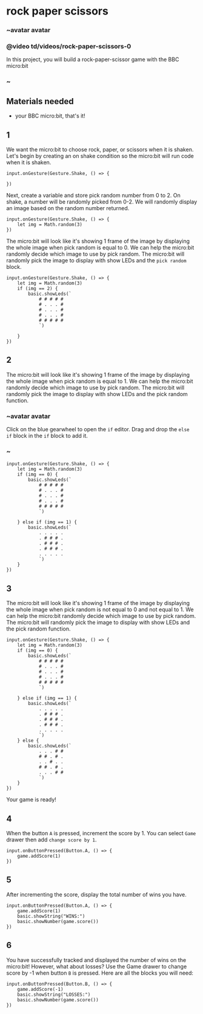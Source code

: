 # rock paper scissors

### ~avatar avatar

### @video td/videos/rock-paper-scissors-0

In this project, you will build a rock-paper-scissor game with the BBC micro:bit
### ~

## Materials needed

* your BBC micro:bit, that's it!

## 1

We want the micro:bit to choose rock, paper, or scissors when it is shaken. Let's begin by creating an on shake condition so the micro:bit will run code when it is shaken.

```blocks
input.onGesture(Gesture.Shake, () => {
    
})
```

Next, create a variable and store pick random number from 0 to 2.  On shake, a number will be randomly picked from 0-2. We will randomly display an image based on the random number returned.

```blocks
input.onGesture(Gesture.Shake, () => {
    let img = Math.random(3)
})

```

The micro:bit will look like it's showing 1 frame of the image by displaying the whole image when pick random is equal to 0. We can help the micro:bit randomly decide which image to use by pick random. 
The micro:bit will randomly pick the image to display with show LEDs and the ``pick random`` block.

```blocks
input.onGesture(Gesture.Shake, () => {
    let img = Math.random(3)
    if (img == 2) {
        basic.showLeds(`
            # # # # #
            # . . . #
            # . . . #
            # . . . #
            # # # # #
            `)

    }
})
```

## 2

The micro:bit will look like it's showing 1 frame of the image by displaying the whole image when pick random is equal to 1. 
We can help the micro:bit randomly decide which image to use by pick random. 
The micro:bit will randomly pick the image to display with show LEDs and the pick random function.

### ~avatar avatar

Click on the blue gearwheel to open the ``if`` editor. Drag and drop the ``else if`` block in the ``if`` block to add it.

### ~

```blocks
input.onGesture(Gesture.Shake, () => {
    let img = Math.random(3)
    if (img == 0) {
        basic.showLeds(`
            # # # # #
            # . . . #
            # . . . #
            # . . . #
            # # # # #
            `)

    } else if (img == 1) {
        basic.showLeds(`
            . . . . .
            . # # # .
            . # # # .
            . # # # .
            . . . . .
            `)
    }
})
```

## 3

The micro:bit will look like it's showing 1 frame of the image by displaying the whole image when pick random is not equal to 0 and not equal to 1. 
We can help the micro:bit randomly decide which image to use by pick random. The micro:bit will randomly pick the image to display with show LEDs and the pick random function.

```blocks
input.onGesture(Gesture.Shake, () => {
    let img = Math.random(3)
    if (img == 0) {
        basic.showLeds(`
            # # # # #
            # . . . #
            # . . . #
            # . . . #
            # # # # #
            `)

    } else if (img == 1) {
        basic.showLeds(`
            . . . . .
            . # # # .
            . # # # .
            . # # # .
            . . . . .
            `)
    } else {
        basic.showLeds(`
            . . . # #
            # # . # .
            . . # . .
            # # . # .
            . . . # #
            `)
    }
})

```

Your game is ready!

## 4

When the button ``A`` is pressed, increment the score by 1. You can select ``Game`` drawer then add ``change score by 1``.

```blocks
input.onButtonPressed(Button.A, () => {
    game.addScore(1)
})

```

## 5

After incrementing the score, display the total number of wins you have.

```blocks
input.onButtonPressed(Button.A, () => {
    game.addScore(1)
    basic.showString("WINS:")
    basic.showNumber(game.score())
})
```
## 6

You have successfully tracked and displayed the number of wins on the micro:bit! However, what about losses? 
Use the Game drawer to change score by -1 when button `B` is pressed. Here are all the blocks you will need:

```shuffle
input.onButtonPressed(Button.B, () => {
    game.addScore(-1)
    basic.showString("LOSSES:")
    basic.showNumber(game.score())
})
```

